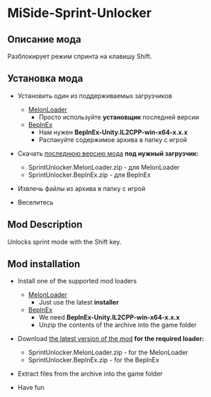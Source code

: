# MiSide-Sprint-Unlocker

## Описание мода

Разблокирует режим спринта на клавишу Shift.

## Установка мода

- Установить один из поддерживаемых загрузчиков

  - [MelonLoader](https://github.com/LavaGang/MelonLoader/releases)
    - Просто используйте **установщик** последней версии
  - [BepInEx](https://github.com/BepInEx/BepInEx/releases)
    - Нам нужен **BepInEx-Unity.IL2CPP-win-x64-x.x.x**
    - Распакуйте содержимое архива в папку с игрой

- Скачать [последнюю версию мода](https://github.com/MrSago/MiSide-Sprint-Unlocker/releases) **под нужный загрузчик:**

  - SprintUnlocker.MelonLoader.zip - для MelonLoader
  - SprintUnlocker.BepInEx.zip - для BepInEx

- Извлечь файлы из архива в папку с игрой

- Веселитесь

## Mod Description

Unlocks sprint mode with the Shift key.

## Mod installation

- Install one of the supported mod loaders

  - [MelonLoader](https://github.com/LavaGang/MelonLoader/releases)
    - Just use the latest **installer**
  - [BepInEx](https://github.com/BepInEx/BepInEx/releases)
    - We need **BepInEx-Unity.IL2CPP-win-x64-x.x.x**
    - Unzip the contents of the archive into the game folder

- Download [the latest version of the mod](https://github.com/MrSago/MiSide-Sprint-Unlocker/releases) **for the required loader:**

  - SprintUnlocker.MelonLoader.zip - for the MelonLoader
  - SprintUnlocker.BepInEx.zip - for the BepInEx

- Extract files from the archive into the game folder

- Have fun
